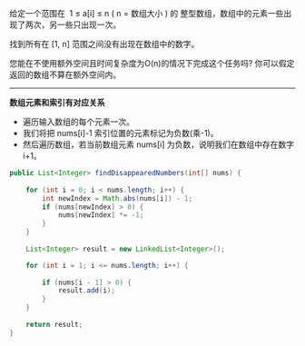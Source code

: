 给定一个范围在  1 ≤ a[i] ≤ n ( n = 数组大小 ) 的 整型数组，数组中的元素一些出现了两次，另一些只出现一次。

找到所有在 [1, n] 范围之间没有出现在数组中的数字。

您能在不使用额外空间且时间复杂度为O(n)的情况下完成这个任务吗? 你可以假定返回的数组不算在额外空间内。

***
**数组元素和索引有对应关系**

- 遍历输入数组的每个元素一次。
- 我们将把 nums[i]-1 索引位置的元素标记为负数(乘-1)。
- 然后遍历数组，若当前数组元素 nums[i] 为负数，说明我们在数组中存在数字 i+1。

```Java
public List<Integer> findDisappearedNumbers(int[] nums) {
        
    for (int i = 0; i < nums.length; i++) {
        int newIndex = Math.abs(nums[i]) - 1;
        if (nums[newIndex] > 0) {
            nums[newIndex] *= -1;
        }
    }
    
    List<Integer> result = new LinkedList<Integer>();

    for (int i = 1; i <= nums.length; i++) {
        
        if (nums[i - 1] > 0) {
            result.add(i);
        }
    }
    
    return result;
}
```